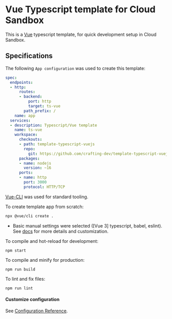# Vue Typescript template for Cloud Sandbox

This is a [Vue](https://vuejs.org/) typescript template, for quick development setup in Cloud Sandbox.

## Specifications

The following `App configuration` was used to create this template:

```yaml
spec:
  endpoints:
  - http:
      routes:
      - backend:
          port: http
          target: ts-vue
        path_prefix: /
    name: app
  services:
  - description: Typescript/Vue template
    name: ts-vue
    workspace:
      checkouts:
      - path: template-typescript-vuejs
        repo:
          git: https://github.com/crafting-dev/template-typescript-vuejs.git
      packages:
      - name: nodejs
        version: ~16
      ports:
      - name: http
        port: 3000
        protocol: HTTP/TCP
```

[Vue-CLI](https://cli.vuejs.org/) was used for standard tooling.

To create template app from scratch:
```bash
npx @vue/cli create .
```

* Basic manual settings were selected ([Vue 3] typescript, babel, eslint). See [docs](https://cli.vuejs.org/guide/creating-a-project.html#vue-create) for more details and customization.

To compile and hot-reload for development:
```
npm start
```

To compile and minify for production:
```
npm run build
```

To lint and fix files:
```
npm run lint
```

#### Customize configuration
See [Configuration Reference](https://cli.vuejs.org/config/).